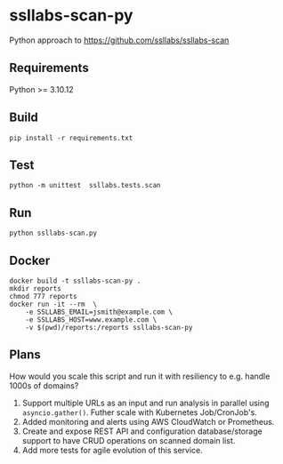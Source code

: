 # ssllabs-scan-py
Python approach to https://github.com/ssllabs/ssllabs-scan

## Requirements
Python >= 3.10.12

## Build
```
pip install -r requirements.txt
```

## Test
```
python -m unittest  ssllabs.tests.scan
```

## Run
```
python ssllabs-scan.py
```

## Docker
```
docker build -t ssllabs-scan-py .
mkdir reports
chmod 777 reports
docker run -it --rm  \
    -e SSLLABS_EMAIL=jsmith@example.com \
    -e SSLLABS_HOST=www.example.com \
    -v $(pwd)/reports:/reports ssllabs-scan-py
```

## Plans
How would you scale this script and run it with resiliency to e.g. handle 1000s of domains?
1. Support multiple URLs as an input and run analysis in parallel using `asyncio.gather()`. Futher scale with Kubernetes Job/CronJob's.
2. Added monitoring and alerts using AWS CloudWatch or Prometheus.
3. Create and expose REST API and configuration database/storage support to have CRUD operations on scanned domain list.
4. Add more tests for agile evolution of this service.
